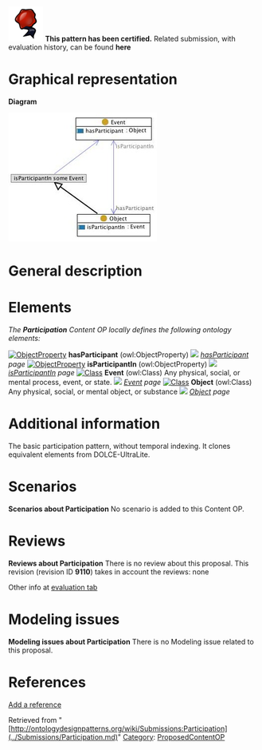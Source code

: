 [![](../images/thumb/b/b5/Certified.png/70px-Certified.png)](../Image/Certified.png.md "Certified.png") __This pattern has been certified.__
Related submission, with evaluation history, can be found __here__





#  Graphical representation


__Diagram__




[![Image:Participation.jpg](../images/8/86/Participation.jpg)](../Image/Participation.jpg.md "Image:Participation.jpg")




#  General description


  




#  Elements


_The __Participation__ Content OP locally defines the following ontology elements:_



[![ObjectProperty](../../images/thumb/c/c3/ObjectProperty.gif/20px-ObjectProperty.gif)](../Image/ObjectProperty.gif.md "ObjectProperty") __hasParticipant__ (owl:ObjectProperty) 
 [![](../../../../images/thumb/8/87/ArrowRight.gif/11px-ArrowRight.gif)](../Image/ArrowRight.gif.md "ArrowRight.gif") _[hasParticipant](../Submissions/Participation/hasParticipant.md "Submissions:Participation/hasParticipant") page_
[![ObjectProperty](../../images/thumb/c/c3/ObjectProperty.gif/20px-ObjectProperty.gif)](../Image/ObjectProperty.gif.md "ObjectProperty") __isParticipantIn__ (owl:ObjectProperty) 
 [![](../../../../images/thumb/8/87/ArrowRight.gif/11px-ArrowRight.gif)](../Image/ArrowRight.gif.md "ArrowRight.gif") _[isParticipantIn](../Submissions/Participation/isParticipantIn.md "Submissions:Participation/isParticipantIn") page_
[![Class](../../images/thumb/2/27/Class.gif/20px-Class.gif)](../Image/Class.gif.md "Class") __Event__ (owl:Class) Any physical, social, or mental process, event, or state. 
 [![](../../../../images/thumb/8/87/ArrowRight.gif/11px-ArrowRight.gif)](../Image/ArrowRight.gif.md "ArrowRight.gif") _[Event](../Submissions/Participation/Event.md "Submissions:Participation/Event") page_
[![Class](../../images/thumb/2/27/Class.gif/20px-Class.gif)](../Image/Class.gif.md "Class") __Object__ (owl:Class) Any physical, social, or mental object, or substance 
 [![](../../../../images/thumb/8/87/ArrowRight.gif/11px-ArrowRight.gif)](../Image/ArrowRight.gif.md "ArrowRight.gif") _[Object](../Submissions/Participation/Object.md "Submissions:Participation/Object") page_
#  Additional information


The basic participation pattern, without temporal indexing. 
It clones equivalent elements from DOLCE-UltraLite.



#  Scenarios



__Scenarios about Participation__
No scenario is added to this Content OP.




#  Reviews



__Reviews about Participation__
There is no review about this proposal.
This revision (revision ID __9110__) takes in account the reviews: none


Other info at [evaluation tab](http://ontologydesignpatterns.org/wiki/index.php?title=Submissions:Participation&action=evaluation "http://ontologydesignpatterns.org/wiki/index.php?title=Submissions:Participation&action=evaluation")




  




#  Modeling issues



__Modeling issues about Participation__
There is no Modeling issue related to this proposal.




  




#  References


[Add a reference](index.php@title=Odp%253AAdd_reference&subject=../Submissions/Participation.md "http://ontologydesignpatterns.org/wiki/index.php?title=Odp:Add_reference&subject=Submissions%3AParticipation")


  






Retrieved from "[http://ontologydesignpatterns.org/wiki/Submissions:Participation](../Submissions/Participation.md)"
 [Category](http://ontologydesignpatterns.org/wiki/Special:Categories "Special:Categories"): [ProposedContentOP](../Category/ProposedContentOP.md "Category:ProposedContentOP")